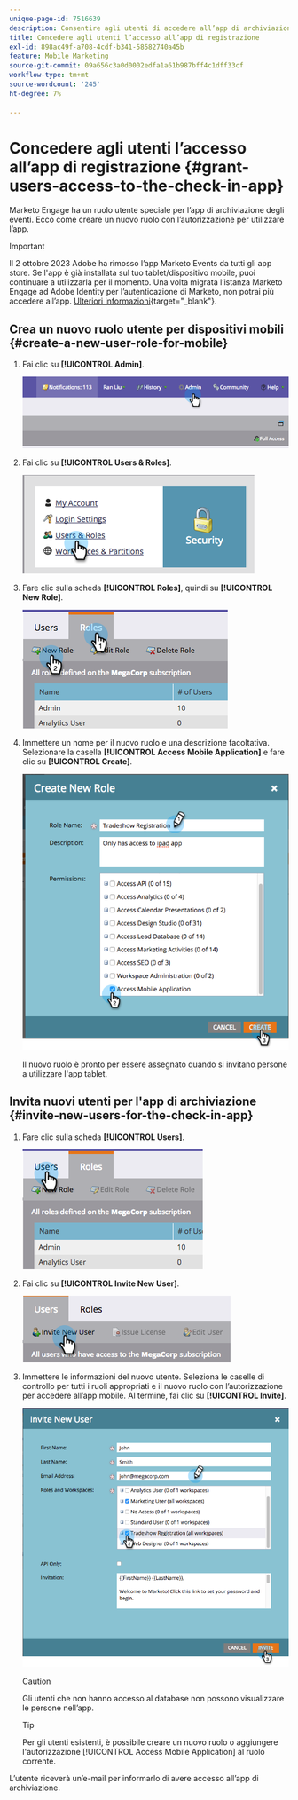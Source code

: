 ```yaml
---
unique-page-id: 7516639
description: Consentire agli utenti di accedere all’app di archiviazione - Documentazione di Marketo - Documentazione del prodotto
title: Concedere agli utenti l’accesso all’app di registrazione
exl-id: 898ac49f-a708-4cdf-b341-58582740a45b
feature: Mobile Marketing
source-git-commit: 09a656c3a0d0002edfa1a61b987bff4c1dff33cf
workflow-type: tm+mt
source-wordcount: '245'
ht-degree: 7%

---
```


# Concedere agli utenti l’accesso all’app di registrazione {#grant-users-access-to-the-check-in-app}

Marketo Engage ha un ruolo utente speciale per l’app di archiviazione degli eventi. Ecco come creare un nuovo ruolo con l’autorizzazione per utilizzare l’app.

>[!IMPORTANT]
>
>Il 2 ottobre 2023 Adobe ha rimosso l’app Marketo Events da tutti gli app store. Se l&#39;app è già installata sul tuo tablet/dispositivo mobile, puoi continuare a utilizzarla per il momento. Una volta migrata l’istanza Marketo Engage ad Adobe Identity per l’autenticazione di Marketo, non potrai più accedere all’app. [Ulteriori informazioni](https://nation.marketo.com/t5/product-discussions/marketo-events-app-and-marketo-moments-app-end-of-life/m-p/340712/highlight/true#M193869){target="_blank"}.

## Crea un nuovo ruolo utente per dispositivi mobili {#create-a-new-user-role-for-mobile}

1. Fai clic su **[!UICONTROL Admin]**.

   ![](assets/image2015-6-2-10-3a39-3a31.png)

1. Fai clic su **[!UICONTROL Users & Roles]**.

   ![](assets/image2015-6-2-10-3a56-3a0.png)

1. Fare clic sulla scheda **[!UICONTROL Roles]**, quindi su **[!UICONTROL New Role]**.

   ![](assets/image2015-6-2-11-3a3-3a23.png)

1. Immettere un nome per il nuovo ruolo e una descrizione facoltativa. Selezionare la casella **[!UICONTROL Access Mobile Application]** e fare clic su **[!UICONTROL Create]**.

   ![](assets/image2015-6-2-11-3a4-3a58.png)

   Il nuovo ruolo è pronto per essere assegnato quando si invitano persone a utilizzare l&#39;app tablet.

## Invita nuovi utenti per l&#39;app di archiviazione {#invite-new-users-for-the-check-in-app}

1. Fare clic sulla scheda **[!UICONTROL Users]**.

   ![](assets/image2015-6-2-11-3a10-3a42.png)

1. Fai clic su **[!UICONTROL Invite New User]**.

   ![](assets/image2015-6-2-11-3a11-3a32.png)

1. Immettere le informazioni del nuovo utente. Seleziona le caselle di controllo per tutti i ruoli appropriati e il nuovo ruolo con l’autorizzazione per accedere all’app mobile. Al termine, fai clic su **[!UICONTROL Invite]**.

   ![](assets/image2015-6-2-11-3a16-3a26.png)

   >[!CAUTION]
   >
   >Gli utenti che non hanno accesso al database non possono visualizzare le persone nell’app.

   >[!TIP]
   >
   >Per gli utenti esistenti, è possibile creare un nuovo ruolo o aggiungere l&#39;autorizzazione [!UICONTROL Access Mobile Application] al ruolo corrente.

L’utente riceverà un’e-mail per informarlo di avere accesso all’app di archiviazione.
